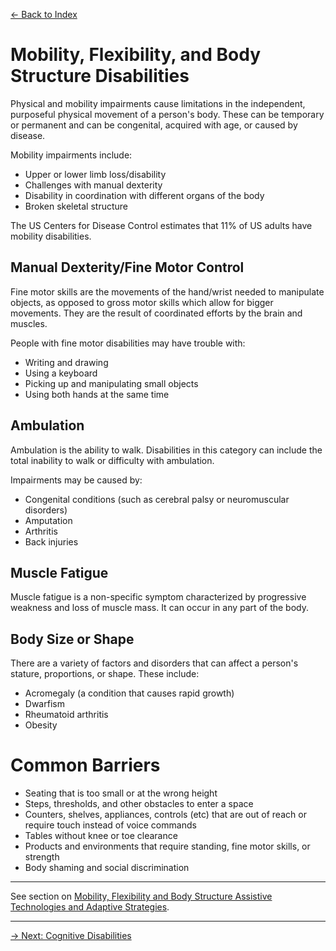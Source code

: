 [&larr; Back to Index](../index.md)

# Mobility, Flexibility, and Body Structure Disabilities

Physical and mobility impairments cause limitations in the independent, purposeful physical movement of a person's body. These can be temporary or permanent and can be congenital, acquired with age, or caused by disease.

Mobility impairments include:
* Upper or lower limb loss/disability
* Challenges with manual dexterity
* Disability in coordination with different organs of the body
* Broken skeletal structure

The US Centers for Disease Control estimates that 11% of US adults have mobility disabilities.

## Manual Dexterity/Fine Motor Control
Fine motor skills are the movements of the hand/wrist needed to manipulate objects, as opposed to gross motor skills which allow for bigger movements. They are the result of coordinated efforts by the brain and muscles.

People with fine motor disabilities may have trouble with:
* Writing and drawing
* Using a keyboard
* Picking up and manipulating small objects
* Using both hands at the same time

## Ambulation
Ambulation is the ability to walk. Disabilities in this category can include the total inability to walk or difficulty with ambulation.

Impairments may be caused by:
* Congenital conditions (such as cerebral palsy or neuromuscular disorders)
* Amputation
* Arthritis
* Back injuries

## Muscle Fatigue
Muscle fatigue is a non-specific symptom characterized by progressive weakness and loss of muscle mass. It can occur in any part of the body.

## Body Size or Shape
There are a variety of factors and disorders that can affect a person's stature, proportions, or shape. These include:
* Acromegaly (a condition that causes rapid growth)
* Dwarfism
* Rheumatoid arthritis
* Obesity

# Common Barriers
* Seating that is too small or at the wrong height
* Steps, thresholds, and other obstacles to enter a space
* Counters, shelves, appliances, controls (etc) that are out of reach or require touch instead of voice commands
* Tables without knee or toe clearance
* Products and environments that require standing, fine motor skills, or strength
* Body shaming and social discrimination

--- 

See section on [Mobility, Flexibility and Body Structure Assistive Technologies and Adaptive Strategies](/1-disabilities-challenges-and-assistive-technologies/c-assistive-technologies-and-adaptive-strategies/mobility-flexibility-and-body-structure-disabilities.md).

--- 

[&rarr; Next: Cognitive Disabilities](cognitive-disabilities.md)